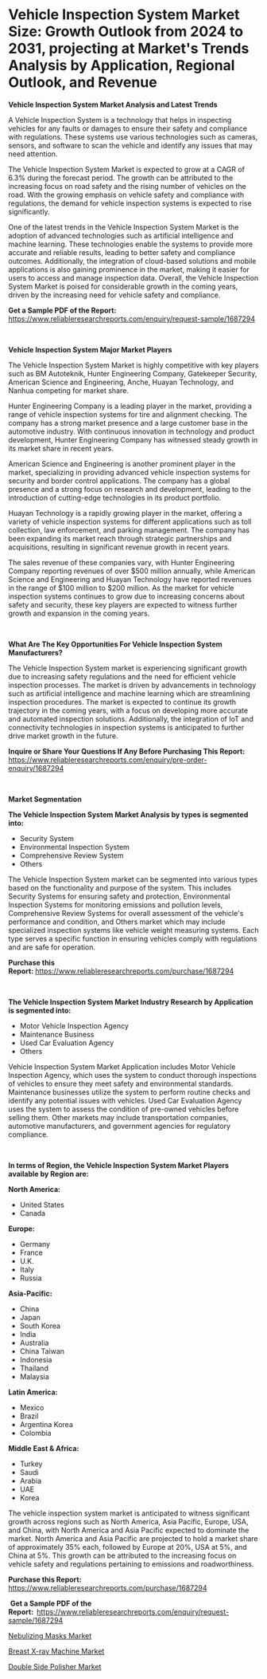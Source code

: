 <p><h1>Vehicle Inspection System Market Size: Growth Outlook from 2024 to 2031, projecting at Market's Trends Analysis by Application, Regional Outlook, and Revenue</h1></p><p><strong>Vehicle Inspection System Market Analysis and Latest Trends</strong></p>
<p><p>A Vehicle Inspection System is a technology that helps in inspecting vehicles for any faults or damages to ensure their safety and compliance with regulations. These systems use various technologies such as cameras, sensors, and software to scan the vehicle and identify any issues that may need attention.</p><p>The Vehicle Inspection System Market is expected to grow at a CAGR of 6.3% during the forecast period. The growth can be attributed to the increasing focus on road safety and the rising number of vehicles on the road. With the growing emphasis on vehicle safety and compliance with regulations, the demand for vehicle inspection systems is expected to rise significantly.</p><p>One of the latest trends in the Vehicle Inspection System Market is the adoption of advanced technologies such as artificial intelligence and machine learning. These technologies enable the systems to provide more accurate and reliable results, leading to better safety and compliance outcomes. Additionally, the integration of cloud-based solutions and mobile applications is also gaining prominence in the market, making it easier for users to access and manage inspection data. Overall, the Vehicle Inspection System Market is poised for considerable growth in the coming years, driven by the increasing need for vehicle safety and compliance.</p></p>
<p><strong>Get a Sample PDF of the Report:&nbsp;</strong> <a href="https://www.reliableresearchreports.com/enquiry/request-sample/1687294">https://www.reliableresearchreports.com/enquiry/request-sample/1687294</a></p>
<p>&nbsp;</p>
<p><strong>Vehicle Inspection System Major Market Players</strong></p>
<p><p>The Vehicle Inspection System Market is highly competitive with key players such as BM Autoteknik, Hunter Engineering Company, Gatekeeper Security, American Science and Engineering, Anche, Huayan Technology, and Nanhua competing for market share. </p><p>Hunter Engineering Company is a leading player in the market, providing a range of vehicle inspection systems for tire and alignment checking. The company has a strong market presence and a large customer base in the automotive industry. With continuous innovation in technology and product development, Hunter Engineering Company has witnessed steady growth in its market share in recent years.</p><p>American Science and Engineering is another prominent player in the market, specializing in providing advanced vehicle inspection systems for security and border control applications. The company has a global presence and a strong focus on research and development, leading to the introduction of cutting-edge technologies in its product portfolio.</p><p>Huayan Technology is a rapidly growing player in the market, offering a variety of vehicle inspection systems for different applications such as toll collection, law enforcement, and parking management. The company has been expanding its market reach through strategic partnerships and acquisitions, resulting in significant revenue growth in recent years.</p><p>The sales revenue of these companies vary, with Hunter Engineering Company reporting revenues of over $500 million annually, while American Science and Engineering and Huayan Technology have reported revenues in the range of $100 million to $200 million. As the market for vehicle inspection systems continues to grow due to increasing concerns about safety and security, these key players are expected to witness further growth and expansion in the coming years.</p></p>
<p>&nbsp;</p>
<p><strong>What Are The Key Opportunities For Vehicle Inspection System Manufacturers?</strong></p>
<p><p>The Vehicle Inspection System market is experiencing significant growth due to increasing safety regulations and the need for efficient vehicle inspection processes. The market is driven by advancements in technology such as artificial intelligence and machine learning which are streamlining inspection procedures. The market is expected to continue its growth trajectory in the coming years, with a focus on developing more accurate and automated inspection solutions. Additionally, the integration of IoT and connectivity technologies in inspection systems is anticipated to further drive market growth in the future.</p></p>
<p><strong>Inquire or Share Your Questions If Any Before Purchasing This Report:</strong> <a href="https://www.reliableresearchreports.com/enquiry/pre-order-enquiry/1687294">https://www.reliableresearchreports.com/enquiry/pre-order-enquiry/1687294</a></p>
<p>&nbsp;</p>
<p><strong>Market Segmentation</strong></p>
<p><strong>The Vehicle Inspection System Market Analysis by types is segmented into:</strong></p>
<p><ul><li>Security System</li><li>Environmental Inspection System</li><li>Comprehensive Review System</li><li>Others</li></ul></p>
<p><p>The Vehicle Inspection System market can be segmented into various types based on the functionality and purpose of the system. This includes Security Systems for ensuring safety and protection, Environmental Inspection Systems for monitoring emissions and pollution levels, Comprehensive Review Systems for overall assessment of the vehicle's performance and condition, and Others market which may include specialized inspection systems like vehicle weight measuring systems. Each type serves a specific function in ensuring vehicles comply with regulations and are safe for operation.</p></p>
<p><strong>Purchase this Report:&nbsp;</strong><a href="https://www.reliableresearchreports.com/purchase/1687294">https://www.reliableresearchreports.com/purchase/1687294</a></p>
<p>&nbsp;</p>
<p><strong>The Vehicle Inspection System Market Industry Research by Application is segmented into:</strong></p>
<p><ul><li>Motor Vehicle Inspection Agency</li><li>Maintenance Business</li><li>Used Car Evaluation Agency</li><li>Others</li></ul></p>
<p><p>Vehicle Inspection System Market Application includes Motor Vehicle Inspection Agency, which uses the system to conduct thorough inspections of vehicles to ensure they meet safety and environmental standards. Maintenance businesses utilize the system to perform routine checks and identify any potential issues with vehicles. Used Car Evaluation Agency uses the system to assess the condition of pre-owned vehicles before selling them. Other markets may include transportation companies, automotive manufacturers, and government agencies for regulatory compliance.</p></p>
<p>&nbsp;</p>
<p><strong>In terms of Region, the Vehicle Inspection System Market Players available by Region are:</strong></p>
<p>
    <p> <strong> North America: </strong>
        <ul>
            <li>United States</li>
            <li>Canada</li>
        </ul>
        </p> 
    <p> <strong> Europe: </strong>
        <ul>
            <li>Germany</li>
            <li>France</li>
            <li>U.K.</li>
            <li>Italy</li>
            <li>Russia</li>
        </ul>
        </p> 
    <p> <strong> Asia-Pacific: </strong>
        <ul>
            <li>China</li>
            <li>Japan</li>
            <li>South Korea</li>
            <li>India</li>
            <li>Australia</li>
            <li>China Taiwan</li>
            <li>Indonesia</li>
            <li>Thailand</li>
            <li>Malaysia</li>
        </ul>
        </p> 
    <p> <strong> Latin America: </strong>
        <ul>
            <li>Mexico</li>
            <li>Brazil</li>
            <li>Argentina Korea</li>
            <li>Colombia</li>
        </ul>
        </p> 
    <p> <strong> Middle East & Africa: </strong>
        <ul>
            <li>Turkey</li>
            <li>Saudi</li>
            <li>Arabia</li>
            <li>UAE</li>
            <li>Korea</li>
        </ul>
    </p>
    </p>
<p><p>The vehicle inspection system market is anticipated to witness significant growth across regions such as North America, Asia Pacific, Europe, USA, and China, with North America and Asia Pacific expected to dominate the market. North America and Asia Pacific are projected to hold a market share of approximately 35% each, followed by Europe at 20%, USA at 5%, and China at 5%. This growth can be attributed to the increasing focus on vehicle safety and regulations pertaining to emissions and roadworthiness.</p></p>
<p><strong>Purchase this Report: </strong><a href="https://www.reliableresearchreports.com/purchase/1687294">https://www.reliableresearchreports.com/purchase/1687294</a></p>
<p>&nbsp;<strong>Get a Sample PDF of the Report:&nbsp;&nbsp;</strong><a href="https://www.reliableresearchreports.com/enquiry/request-sample/1687294">https://www.reliableresearchreports.com/enquiry/request-sample/1687294</a></p>
<p><strong></strong></p>
<p><p><a href="https://view.publitas.com/reportprime-1/nebulizing-masks-market-dynamics-2023-2030-also-about-its-market-trends-projections-and-opportunities/">Nebulizing Masks Market</a></p><p><a href="https://view.publitas.com/reportprime-1/breast-x-ray-machine-market-size-share-trends-analysis-report-by-application-regional-outlook-competitive-strategies-and-segment-forecasts-2023-2030/">Breast X-ray Machine Market</a></p><p><a href="https://view.publitas.com/reportprime-1/double-side-polisher-market-a-comprehensive-report-of-its-market-share-growth-trends-2023-2030/">Double Side Polisher Market</a></p></p>